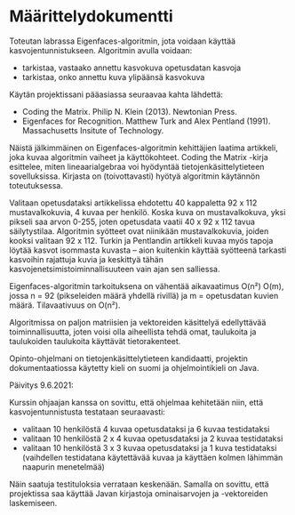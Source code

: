 # Määrittelydokumentti

Toteutan labrassa Eigenfaces-algoritmin, jota voidaan käyttää kasvojentunnistukseen. Algoritmin avulla voidaan:
- tarkistaa, vastaako annettu kasvokuva opetusdatan kasvoja 
- tarkistaa, onko annettu kuva ylipäänsä kasvokuva

Käytän projektissani pääasiassa seuraavaa kahta lähdettä:

- Coding the Matrix. Philip N. Klein (2013). Newtonian Press.
- Eigenfaces for Recognition. Matthew Turk and Alex Pentland (1991). Massachusetts Insitute of Technology.

Näistä jälkimmäinen on Eigenfaces-algoritmin kehittäjien laatima artikkeli, joka kuvaa algoritmin vaiheet ja käyttökohteet. Coding the Matrix -kirja esittelee, miten lineaarialgebraa voi hyödyntää tietojenkäsittelytieteen sovelluksissa. Kirjasta on (toivottavasti) hyötyä algoritmin käytännön toteutuksessa.

Valitaan opetusdataksi artikkelissa ehdotettu 40 kappaletta 92 x 112 mustavalkokuvia, 4 kuvaa per henkilö. Koska kuva on mustavalkokuva, yksi pikseli saa arvon 0-255, joten opetusdata vaatii 40 x 92 x 112 tavua säilytystilaa. Algoritmin syötteet ovat niinikään mustavalkokuvia, joiden kooksi valitaan 92 x 112. Turkin ja Pentlandin artikkeli kuvaa myös tapoja löytää kasvot isommasta kuvasta – aion kuitenkin käyttää syötteenä tarkasti kasvoihin rajattuja kuvia ja keskittyä tähän kasvojenetsimistoiminnallisuuteen vain ajan sen salliessa.  

Eigenfaces-algoritmin tarkoituksena on vähentää aikavaatimus O(n²) O(m), jossa n = 92 (pikseleiden määrä yhdellä rivillä) ja m = opetusdatan kuvien määrä. Tilavaativuus on O(n²).

Algoritmissa on paljon matriisien ja vektoreiden käsittelyä edellyttävää toiminnallisuutta, joten voisi olla aiheellista tehdä omat, taulukoita ja taulukoiden taulukoita käyttävät tietorakenteet.

Opinto-ohjelmani on tietojenkäsittelytieteen kandidaatti, projektin dokumentaatiossa käytetty kieli on suomi ja ohjelmointikieli on Java.

Päivitys 9.6.2021:

Kurssin ohjaajan kanssa on sovittu, että ohjelmaa kehitetään niin, että kasvojentunnistusta testataan seuraavasti:
- valitaan 10 henkilöstä 4 kuvaa opetusdataksi ja 6 kuvaa testidataksi
- valitaan 10 henkilöstä 2 x 4 kuvaa opetusdataksi ja 2 kuvaa testidataksi
- valitaan 10 henkilöstä 3 x 3 kuvaa opetusdataksi ja 1 kuva testidataksi (vaihdellen testidatana käytettävää kuvaa ja käyttäen kolmen lähimmän naapurin menetelmää)

Näin saatuja testituloksia verrataan keskenään. Samalla on sovittu, että projektissa saa käyttää Javan kirjastoja ominaisarvojen ja -vektoreiden laskemiseen.
